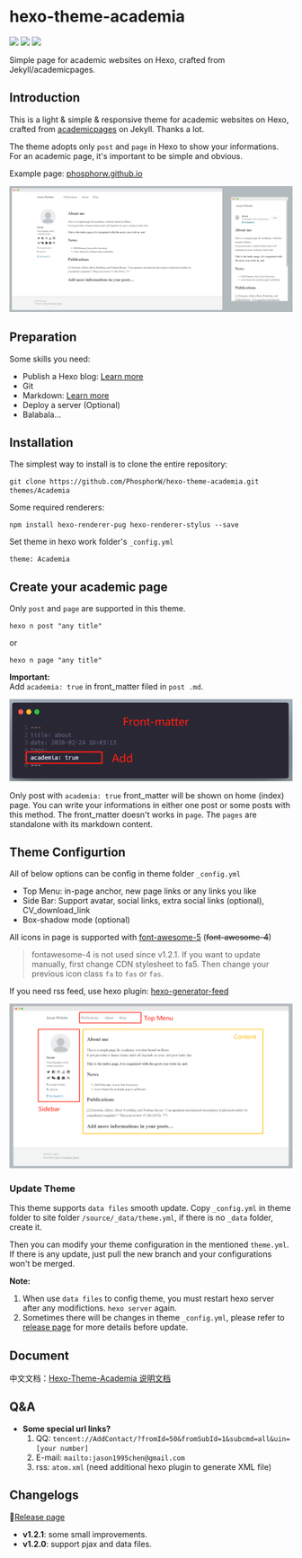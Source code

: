 # hexo-theme-academia

<img src="https://img.shields.io/github/v/release/PhosphorW/hexo-theme-academia"> <img src="https://img.shields.io/badge/hexo-3.1%2B-blue.svg"> <img src="https://img.shields.io/badge/license-MIT-green.svg">

Simple page for academic websites on Hexo, crafted from Jekyll/academicpages.

## Introduction
This is a light & simple & responsive theme for academic websites on Hexo, crafted from [academicpages](https://github.com/academicpages/academicpages.github.io) on Jekyll. Thanks a lot.

The theme adopts only `post` and `page` in Hexo to show your informations. For an academic page, it's important to be simple and obvious.

Example page: [phosphorw.github.io](https://phosphorw.github.io/)

![mockup](https://raw.githubusercontent.com/PhosphorW/phower-img-folder/master/hexo-theme-academia_mockup.jpg)

## Preparation

Some skills you need:
- Publish a Hexo blog: [Learn more](https://hexo.io)
- Git
- Markdown: [Learn more](https://www.appinn.com/markdown/#list)
- Deploy a server (Optional)
- Balabala...

## Installation

The simplest way to install is to clone the entire repository:
```
git clone https://github.com/PhosphorW/hexo-theme-academia.git themes/Academia
```

Some required renderers:
```
npm install hexo-renderer-pug hexo-renderer-stylus --save
```

Set theme in hexo work folder's `_config.yml`
```
theme: Academia
```

## Create your academic page

Only `post` and `page` are supported in this theme.

```
hexo n post "any title"
```
or
```
hexo n page "any title"
```

**Important:** </br>
Add `academia: true` in front_matter filed in `post .md`.

<img src="https://raw.githubusercontent.com/PhosphorW/phower-img-folder/master/hexo-theme-academia_front-matter.png" width="660px" alt="front_matter">

Only post with `academia: true` front_matter will be shown on home (index) page. You can write your informations in either one post or some posts with this method. The front_matter doesn't works in `page`. The `pages` are standalone with its markdown content.


## Theme Configurtion
All of below options can be config in theme folder `_config.yml`

- Top Menu: in-page anchor, new page links or any links you like
- Side Bar: Support avatar, social links, extra social links (optional), CV_download_link
- Box-shadow mode (optional)

All icons in page is supported with [font-awesome-5](https://fontawesome.com/) (~~font-awesome-4~~)

> fontawesome-4 is not used since v1.2.1. If you want to update manually, first change CDN stylesheet to fa5. Then change your previous icon class `fa` to `fas` or `fas`.

If you need rss feed, use hexo plugin: [hexo-generator-feed](https://github.com/hexojs/hexo-generator-feed)

![theme-layout](https://raw.githubusercontent.com/PhosphorW/phower-img-folder/master/hexo-theme-academia_layout.png)

### Update Theme
This theme supports `data files` smooth update. Copy `_config.yml` in theme folder to site folder `/source/_data/theme.yml`, if there is no `_data` folder, create it.

Then you can modify your theme configuration in the mentioned `theme.yml`. If there is any update, just pull the new branch and your configurations won't be merged. 

**Note:**
1. When use `data files` to config theme, you must restart hexo server after any modifictions. `hexo server` again.
2. Sometimes there will be changes in theme `_config.yml`, please refer to [release page](https://github.com/PhosphorW/hexo-theme-academia/releases) for more details before update.

## Document
中文文档：[Hexo-Theme-Academia 说明文档](https://phower.me/2020/03/Hexo-theme-academia-%E8%AF%B4%E6%98%8E%E6%96%87%E6%A1%A3/)

## Q&A

- **Some special url links?**
    1. QQ: `tencent://AddContact/?fromId=50&fromSubId=1&subcmd=all&uin=[your number]`
    2. E-mail: `mailto:jason1995chen@gmail.com`
    3. rss: `atom.xml` (need additional hexo plugin to generate XML file)

## Changelogs

🚀[Release page](https://github.com/PhosphorW/hexo-theme-academia/releases)

- **v1.2.1**: some small improvements.
- **v1.2.0**: support pjax and data files.